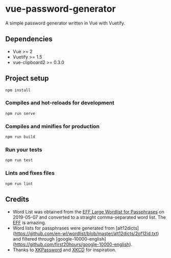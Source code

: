 # vue-password-generator

A simple password generator written in Vue with Vuetify.

## Dependencies

* Vue >= 2
* Vuetify >= 1.5
* vue-clipboard2 >= 0.3.0

## Project setup
```
npm install
```

### Compiles and hot-reloads for development
```
npm run serve
```

### Compiles and minifies for production
```
npm run build
```

### Run your tests
```
npm run test
```

### Lints and fixes files
```
npm run lint
```

## Credits

* Word List was obtained from the [EFF Large Wordlist for Passphrases](https://www.eff.org/deeplinks/2016/07/new-wordlists-random-passphrases) on 2019-05-07 and converted to a straight comma-separated word list. The [EFF](https://www.eff.org/) is amazing.
* Word lists for passphrases were generated from [alt12dicts] (https://github.com/en-wl/wordlist/blob/master/alt12dicts/2of12id.txt) and filtered through [google-10000-english] (https://github.com/first20hours/google-10000-english).
* Thanks to [XKPassword](https://xkpasswd.net/s/) and [XKCD](https://xkcd.com/936/) for inspiration.